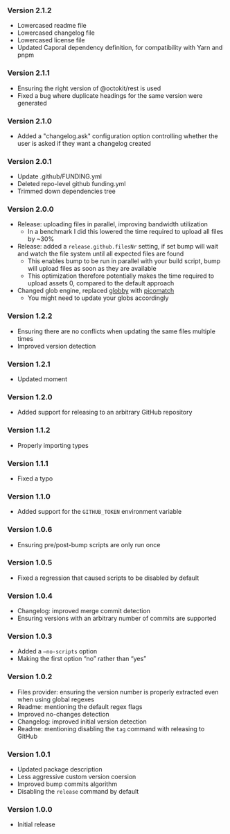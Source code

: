 ### Version 2.1.2
- Lowercased readme file
- Lowercased changelog file
- Lowercased license file
- Updated Caporal dependency definition, for compatibility with Yarn and pnpm

### Version 2.1.1
- Ensuring the right version of @octokit/rest is used
- Fixed a bug where duplicate headings for the same version were generated

### Version 2.1.0
- Added a "changelog.ask" configuration option controlling whether the user is asked if they want a changelog created

### Version 2.0.1
- Update .github/FUNDING.yml
- Deleted repo-level github funding.yml
- Trimmed down dependencies tree

### Version 2.0.0
- Release: uploading files in parallel, improving bandwidth utilization
  - In a benchmark I did this lowered the time required to upload all files by ~30%
- Release: added a `release.github.filesNr` setting, if set bump will wait and watch the file system until all expected files are found
  - This enables bump to be run in parallel with your build script, bump will upload files as soon as they are available
  - This optimization therefore potentially makes the time required to upload assets 0, compared to the default approach
- Changed glob engine, replaced [globby](https://github.com/sindresorhus/globby) with [picomatch](https://github.com/micromatch/picomatch)
  - You might need to update your globs accordingly

### Version 1.2.2
- Ensuring there are no conflicts when updating the same files multiple times
- Improved version detection

### Version 1.2.1
- Updated moment

### Version 1.2.0
- Added support for releasing to an arbitrary GitHub repository

### Version 1.1.2
- Properly importing types

### Version 1.1.1
- Fixed a typo

### Version 1.1.0
- Added support for the `GITHUB_TOKEN` environment variable

### Version 1.0.6
- Ensuring pre/post-bump scripts are only run once

### Version 1.0.5
- Fixed a regression that caused scripts to be disabled by default

### Version 1.0.4
- Changelog: improved merge commit detection
- Ensuring versions with an arbitrary number of commits are supported

### Version 1.0.3
- Added a `—no-scripts` option
- Making the first option “no” rather than “yes”

### Version 1.0.2
- Files provider: ensuring the version number is properly extracted even when using global regexes
- Readme: mentioning the default regex flags
- Improved no-changes detection
- Changelog: improved initial version detection
- Readme: mentioning disabling the `tag` command with releasing to GitHub

### Version 1.0.1
- Updated package description
- Less aggressive custom version coersion
- Improved bump commits algorithm
- Disabling the `release` command by default

### Version 1.0.0
- Initial release
